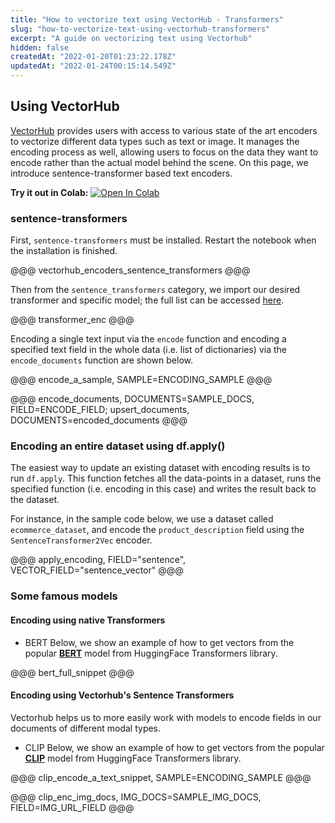 ```yaml
---
title: "How to vectorize text using VectorHub - Transformers"
slug: "how-to-vectorize-text-using-vectorhub-transformers"
excerpt: "A guide on vectorizing text using Vectorhub"
hidden: false
createdAt: "2022-01-20T01:23:22.178Z"
updatedAt: "2022-01-24T00:15:14.549Z"
---
```

## Using VectorHub

[VectorHub](https://github.com/RelevanceAI/vectorhub) provides users with access to various state of the art encoders to vectorize different data types such as text or image. It manages the encoding process as well, allowing users to focus on the data they want to encode rather than the actual model behind the scene.
On this page, we introduce sentence-transformer based text encoders.

**Try it out in Colab:** [![Open In Colab](https://colab.research.google.com/assets/colab-badge.svg)](https://colab.research.google.com/github/RelevanceAI/RelevanceAI-readme-docs/blob/v1.1.3/docs/GENERAL_FEATURES/how-to-vectorizet/_notebooks/how-to-vectorize.ipynb)

### sentence-transformers
First, `sentence-transformers` must be installed. Restart the notebook when the installation is finished.

@@@ vectorhub_encoders_sentence_transformers @@@

Then from the `sentence_transformers` category, we import our desired transformer and specific model; the full list can be accessed [here](https://huggingface.co/sentence-transformers).

@@@ transformer_enc @@@

Encoding a single text input via the `encode` function and encoding a specified text field in the whole data (i.e. list of dictionaries) via the `encode_documents` function are shown below.

@@@ encode_a_sample, SAMPLE=ENCODING_SAMPLE @@@

@@@ encode_documents, DOCUMENTS=SAMPLE_DOCS, FIELD=ENCODE_FIELD; upsert_documents, DOCUMENTS=encoded_documents @@@

### Encoding an entire dataset using df.apply()

The easiest way to update an existing dataset with encoding results is to run `df.apply`. This function fetches all the data-points in a dataset, runs the specified function (i.e. encoding in this case) and writes the result back to the dataset.

For instance, in the sample code below, we use a dataset called `ecommerce_dataset`, and encode the `product_description` field using the `SentenceTransformer2Vec` encoder.

@@@ apply_encoding, FIELD="sentence", VECTOR_FIELD="sentence_vector" @@@
### Some famous models

#### Encoding using native Transformers


* BERT
Below, we show an example of how to get vectors from the popular [**BERT**](https://huggingface.co/transformers/v3.0.2/model_doc/bert.html) model from HuggingFace Transformers library.

@@@ bert_full_snippet @@@

#### Encoding using Vectorhub's Sentence Transformers

Vectorhub helps us to more easily work with models to encode fields in our documents of different modal types.


* CLIP
Below, we show an example of how to get vectors from the popular [**CLIP**](https://huggingface.co/sentence-transformers/clip-ViT-B-32) model from HuggingFace Transformers library.

@@@ clip_encode_a_text_snippet, SAMPLE=ENCODING_SAMPLE @@@


@@@ clip_enc_img_docs, IMG_DOCS=SAMPLE_IMG_DOCS, FIELD=IMG_URL_FIELD @@@